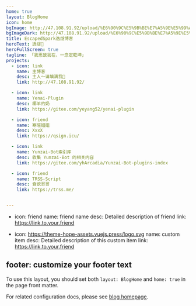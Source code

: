 ```yaml
---
home: true
layout: BlogHome
icon: home
bgImage: http://47.108.91.92/upload/%E6%90%9C%E5%9B%BE%E7%A5%9E%E5%99%A8_1706452797710.png
bgImageDark: http://47.108.91.92/upload/%E6%90%9C%E5%9B%BE%E7%A5%9E%E5%99%A8_1711198415537.png
title: EscapedSpark逸燧博客
heroText: 逸燧🌠
heroFullScreen: true
tagline: 「我思故我在，一念定乾坤」
projects:
  - icon: link
    name: 主博客
    desc: 主人～请填满我🥵
    link: http://47.108.91.92/

  - icon: link
    name: Yenai-Plugin
    desc: 椰羊的奶
    link: https://gitee.com/yeyang52/yenai-plugin

  - icon: friend
    name: 寒暄姐姐
    desc: XxxX
    link: https://qsign.icu/

  - icon: link
    name: Yunzai-Bot索引库
    desc: 收集 Yunzai-Bot 的相关内容
    link: https://gitee.com/yhArcadia/Yunzai-Bot-plugins-index

  - icon: friend
    name: TRSS-Script
    desc: 食欲哥哥
    link: https://trss.me/


---
```


  - icon: friend
    name: friend name
    desc: Detailed description of friend
    link: https://link.to.your.friend

  - icon: https://theme-hope-assets.vuejs.press/logo.svg
    name: custom item
    desc: Detailed description of this custom item
    link: https://link.to.your.friend

footer: customize your footer text
---


To use this layout, you should set both `layout: BlogHome` and `home: true` in the page front matter.

For related configuration docs, please see [blog homepage](https://theme-hope.vuejs.press/guide/blog/home/).
